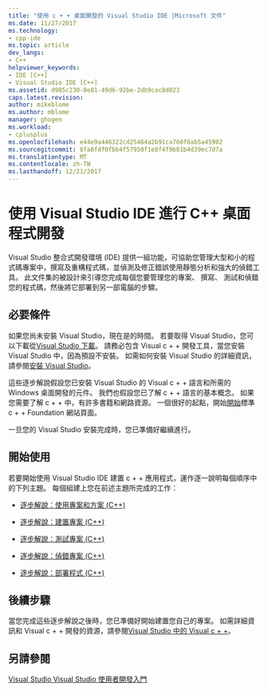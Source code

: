 ```yaml
---
title: "使用 c + + 桌面開發的 Visual Studio IDE |Microsoft 文件"
ms.date: 11/27/2017
ms.technology:
- cpp-ide
ms.topic: article
dev_langs:
- C++
helpviewer_keywords:
- IDE [C++]
- Visual Studio IDE [C++]
ms.assetid: d985c230-8e81-49d6-92be-2db9cac8d023
caps.latest.revision: 
author: mikeblome
ms.author: mblome
manager: ghogen
ms.workload:
- cplusplus
ms.openlocfilehash: e44e9a446322cd25464a2b91ca760f6ab5a45902
ms.sourcegitcommit: 8fa8fdf0fbb4f57950f1e8f4f9b81b4d39ec7d7a
ms.translationtype: MT
ms.contentlocale: zh-TW
ms.lasthandoff: 12/21/2017
---
```

# <a name="using-the-visual-studio-ide-for-c-desktop-development"></a>使用 Visual Studio IDE 進行 C++ 桌面程式開發

Visual Studio 整合式開發環境 (IDE) 提供一組功能，可協助您管理大型和小的程式碼專案中，撰寫及重構程式碼，並偵測及修正錯誤使用靜態分析和強大的偵錯工具。 此文件集的被設計來引導您完成每個您要管理您的專案、 撰寫、 測試和偵錯您的程式碼，然後將它部署到另一部電腦的步驟。

## <a name="prerequisites"></a>必要條件

如果您尚未安裝 Visual Studio，現在是的時間。 若要取得 Visual Studio，您可以下載從[Visual Studio 下載](http://www.visualstudio.com/downloads/download-visual-studio-vs.aspx)。 請務必包含 Visual c + + 開發工具，當您安裝 Visual Studio 中，因為預設不安裝。 如需如何安裝 Visual Studio 的詳細資訊，請參閱[安裝 Visual Studio](/visualstudio/install/install-visual-studio)。

這些逐步解說假設您已安裝 Visual Studio 的 Visual c + + 語言和所需的 Windows 桌面開發的元件。 我們也假設您已了解 c + + 語言的基本概念。 如果您需要了解 c + + 中，有許多書籍和網路資源。 一個很好的起點，開始[開始](https://isocpp.org/get-started)標準 c + + Foundation 網站頁面。

一旦您的 Visual Studio 安裝完成時，您已準備好繼續進行。

## <a name="get-started"></a>開始使用

若要開始使用 Visual Studio IDE 建置 c + + 應用程式，運作逐一說明每個順序中的下列主題。 每個組建上您在前述主題所完成的工作：

- [逐步解說：使用專案和方案 (C++)](../ide/walkthrough-working-with-projects-and-solutions-cpp.md)

- [逐步解說：建置專案 (C++)](../ide/walkthrough-building-a-project-cpp.md)

- [逐步解說：測試專案 (C++)](../ide/walkthrough-testing-a-project-cpp.md)

- [逐步解說：偵錯專案 (C++)](../ide/walkthrough-debugging-a-project-cpp.md)

- [逐步解說：部署程式 (C++)](../ide/walkthrough-deploying-your-program-cpp.md)

## <a name="next-steps"></a>後續步驟

當您完成這些逐步解說之後時，您已準備好開始建置您自己的專案。 如需詳細資訊和 Visual c + + 開發的資源，請參閱[Visual Studio 中的 Visual c + +](../visual-cpp-in-visual-studio.md)。

## <a name="see-also"></a>另請參閱

[Visual Studio Visual Studio 使用者開發入門](/visualstudio/ide/get-started-developing-with-visual-studio)